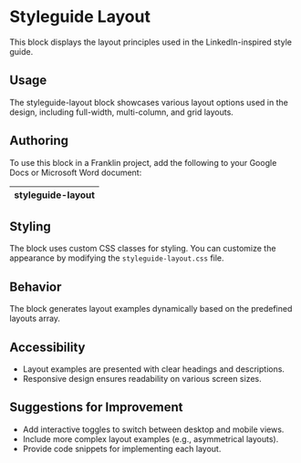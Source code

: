 # Styleguide Layout

This block displays the layout principles used in the LinkedIn-inspired style guide.

## Usage

The styleguide-layout block showcases various layout options used in the design, including full-width, multi-column, and grid layouts.

## Authoring

To use this block in a Franklin project, add the following to your Google Docs or Microsoft Word document:

| styleguide-layout |
|-------------------|

## Styling

The block uses custom CSS classes for styling. You can customize the appearance by modifying the `styleguide-layout.css` file.

## Behavior

The block generates layout examples dynamically based on the predefined layouts array.

## Accessibility

- Layout examples are presented with clear headings and descriptions.
- Responsive design ensures readability on various screen sizes.

## Suggestions for Improvement

- Add interactive toggles to switch between desktop and mobile views.
- Include more complex layout examples (e.g., asymmetrical layouts).
- Provide code snippets for implementing each layout.